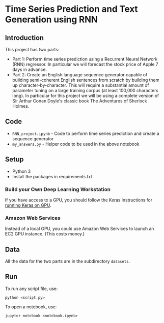 # Time Series Prediction and Text Generation using RNN

## Introduction

This project has two parts: 

* Part 1: Perform time series prediction using a Recurrent Neural Network (RNN) regressor.  In particular we will forecast the stock price of Apple 7 days in advance.
* Part 2: Create an English language sequence generator capable of building semi-coherent English sentences from scratch by building them up character-by-character. This will require a substantial amount of parameter tuning on a large training corpus (at least 100,000 characters long). In particular for this project we will be using a complete version of Sir Arthur Conan Doyle's classic book The Adventures of Sherlock Holmes.

## Code

* `RNN_project.ipynb` - Code to perform time series prediction and create a sequence generator
* `my_answers.py` - Helper code to be used in the above notebook

## Setup

* Python 3
* Install the packages in requirements.txt

### Build your Own Deep Learning Workstation

If you have access to a GPU, you should follow the Keras instructions for [running Keras on GPU](https://keras.io/getting-started/faq/#how-can-i-run-keras-on-gpu).

### Amazon Web Services

Instead of a local GPU, you could use Amazon Web Services to launch an EC2 GPU instance. (This costs money.)

## Data
All the data for the two parts are in the subdirectory `datasets`.

## Run
To run any script file, use:

`python <script.py>`

To open a notebook, use:

`jupyter notebook <notebook.ipynb>`
